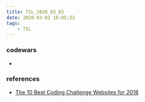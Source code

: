 ```yaml
---
title: TIL_2020_03_02
date: 2020-03-02 16:05:22
tags:
    - TIL
---
```



### codewars
- 

### references
- [The 10 Best Coding Challenge Websites for 2018](https://medium.com/coderbyte/the-10-best-coding-challenge-websites-for-2018-12b57645b654)
